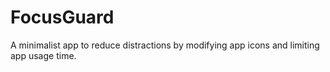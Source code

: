 # FocusGuard
A minimalist app to reduce distractions by modifying app icons and limiting app usage time.
